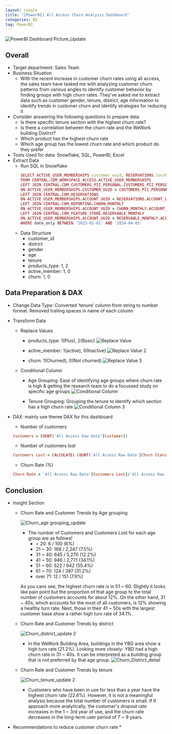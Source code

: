 ```yaml
---
layout: single
title: "[PowerBI] All Access Churn Analysis Dashboard"
categories: BI
tag: PowerBI
---
```


![PowerBI Dashboard Picture_Update](https://github.com/ellyseonju/ellyseonju/assets/142702152/8c9812d8-2984-4a21-a457-aaa31e1a2a83)

## Overall 
* Target department: Sales Team 
* Business Situation
    * With the recent increase in customer churn rates using all access, the sales team have tasked me with analyzing customer churn patterns from various angles to identify customer behavior by finding groups with high churn rates. They've asked me to extract data such as customer gender, tenure, district, age information to identify trends in customer churn and identify strategies for reducing it
* Consider answering the following questions to prepare data 
    * Is there specific tenure section with the highest  churn rate?
    * Is there a correlation between the churn rate and the WeWork building Distirct? 
    * Which product has the highest churn rate 
    * Which age group has the lowest churn rate and which product do they prefer
* Tools Used for data: Snowflake, SQL, PowerBI, Excel
* Extract Data 
    * Run SQL in Snowflake
        ```ruby
        SELECT ACTIVE_USER_MEMBERSHIPS.customer_uuid, RESERVATIONS.location_name, CUSTOMERS_PII_PERSONAL.gender, CUSTOMERS_PII_PERSONAL.date_of_birth, CHURN_MONTHLY.tenure_in_months, ACTIVE_USER_MEMBERSHIPS.product_name, RESERVABLE_MONTHLY.is_occupied, DATE(ACTIVE_USER_MEMBERSHIPS._run_at) AS date_only
        FROM CENTRAL.CDM_WORKSPACE_ACCESS.ACTIVE_USER_MEMBERSHIPS
        LEFT JOIN CENTRAL.CDM_CUSTOMERS_PII_PERSONAL.CUSTOMERS_PII_PERSONAL
        ON ACTIVE_USER_MEMBERSHIPS.CUSTOMER_UUID = CUSTOMERS_PII_PERSONAL.CUSTOMER_UUID
        LEFT JOIN CENTRAL.CDM.RESERVATIONS
        ON ACTIVE_USER_MEMBERSHIPS.ACCOUNT_UUID = RESERVATIONS.ACCOUNT_UUID
        LEFT JOIN CENTRAL.CDM_REPORTING.CHURN_MONTHLY
        ON ACTIVE_USER_MEMBERSHIPS.ACCOUNT_UUID = CHURN_MONTHLY.ACCOUNT_UUID
        LEFT JOIN CENTRAL.CDM_FEATURE_STORE.RESERVABLE_MONTHLY
        ON ACTIVE_USER_MEMBERSHIPS.ACCOUNT_UUID = RESERVABLE_MONTHLY.ACCOUNT_UUID
        WHERE date_only BETWEEN '2023-01-01' AND '2024-04-03'
        ```
    * Data Structure
        - customer_id
        - district
        - gender
        - age
        - tenure
        - products_type: 1, 2
        - active_member: 1, 0
        - churn: 1, 0

## Data Preparation & DAX
* Change Data Type: Converted ‘tenure’ column from string to number format. Removed trailing spaces in name of each column
* Transform Data
    * Replace Values
        - products_type: 1(Plus), 2(Basic)
        ![Replace Value](https://github.com/ellyseonju/ellyseonju/assets/142702152/754c4a7b-6f9a-49d7-9db2-47038ea4bcba)

        - active_member: 1(active), 0(Inactive)
        ![Replace Value 2](https://github.com/ellyseonju/ellyseonju/assets/142702152/28efc295-bb70-489f-ade2-dbfc12bdc739)

        - churn: 1(Churned), 0(Not churned)
        ![Replace Value 3](https://github.com/ellyseonju/ellyseonju/assets/142702152/c79a1545-4ec6-478b-9449-6e8ad4cdca93)
    * Conditional Column
        - Age Grouping: Ease of identifying age groups where churn rate is high & getting the research team to do a focussed study on specific age groups
        ![Conditional Column](https://github.com/ellyseonju/ellyseonju/assets/142702152/e2f48492-73bb-4cca-a5c3-46f71be5603e)

        - Tenure Grouping: Grouping the tenure to identify which section has a high churn rate
        ![Conditional Column 3](https://github.com/ellyseonju/ellyseonju/assets/142702152/9a0bb4d0-88a2-4124-9aef-047ab8649140)

* DAX: mainly use theree DAX for this dashboard 
    * Number of customers
    ```ruby
    Customers = COUNT('All Access Raw Data'[Customer])
    ```
    * Number of customers lost
    ```ruby
    Customers Lost = CALCULATE( COUNT('All Access Raw Data'[Churn Status]), 'All Access Raw Data'[Churn Status] = "Churned")
    ```
    * Churn Rate (%)
     ```ruby
    Churn Rate = 'All Access Raw Data'[Customers Lost]/'All Access Raw Data'[Customers]
    ```
    
    
## Conclusion
* Insight Section
    * Churn Rate and Customer Trends by Age grouping 
       
        ![Churn_age grouping_update](https://github.com/ellyseonju/ellyseonju/assets/142702152/29d39942-d66e-4a5f-b953-d9267d095b4f)
        * The number of Customers and Customers Lost for each age group are as follows!
            * < 20: 6 / 100 (6%)
            * 21 ~ 30: 168 / 2,247 (7.5%)
            * 31 ~ 40: 645 / 5,270 (12.2%)
            * 41 ~ 50: 946 / 2,771 (34.1%)
            * 51 ~ 60: 522 / 942 (55.4%)
            * 61 ~ 70: 124 / 397 (31.2%)
            * over 71: 12 / 151 (7.9%)
        
        As you cans see, the highest churn rate is in 51 ~ 60. Slightly it looks like pain point but the proportion of that age group to the total number of customers accounts for about 12%.
        On the other hand, 31 ~ 40s, which accounts for the most of all customers, is 12% showing a healthy turn rate. Next, those in their 41 ~ 50s with the largest customer base show a rather high turn rate of 34.1%.
    * Churn Rate and Customer Trends by district

        ![Churn_district_update 2](https://github.com/ellyseonju/ellyseonju/assets/142702152/b7567ba9-b662-4c4b-8358-7cf06f22f032)
        * In the WeWork Building Area, buildings in the YBD area show a high turn rate (21.2%). Looking more closely- YBD had a high churn rate in 31 ~ 40s. It can be interpreted as a building group that is not preferred by that age group.
        ![Churn_District_detail](https://github.com/ellyseonju/ellyseonju/assets/142702152/3031c90b-645d-48a0-bae0-58e383bc3347)
    * Churn Rate and Customer Trends by tenure
       
        ![Churn_tenure_update 2](https://github.com/ellyseonju/ellyseonju/assets/142702152/ff6d6c79-fade-438d-9433-b6c06cb35a46)
        * Customers who have been in use for less than a year have the highest churn rate (22.6%). However, it is not a meaningful analysis because the total number of customers is small. If It approach  more analytically, the customer's dropout rate increases in the 1 ~ 3rd year of use, and the churn  rate decreases in the long-term user period of 7 ~ 9 years.

* Recommendations to reduce customer churn rate
    * 